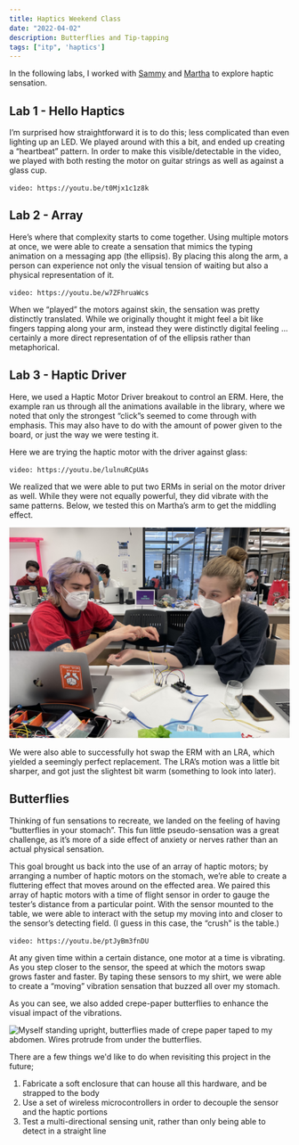 ```yaml
---
title: Haptics Weekend Class
date: "2022-04-02"
description: Butterflies and Tip-tapping
tags: ["itp", 'haptics']
---
```

In the following labs, I worked with [Sammy](https://sammyray.cargo.site) and [Martha](https://marthajanicki.online) to explore haptic sensation.

## Lab 1 - Hello Haptics

I’m surprised how straightforward it is to do this; less complicated than even lighting up an LED. We played around with this a bit, and ended up creating a “heartbeat” pattern. In order to make this visible/detectable in the video, we played with both resting the motor on guitar strings as well as against a glass cup.

`video: https://youtu.be/t0Mjx1c1z8k`

## Lab 2 - Array

Here’s where that complexity starts to come together. Using multiple motors at once, we were able to create a sensation that mimics the typing animation on a messaging app (the ellipsis). By placing this along the arm, a person can experience not only the visual tension of waiting but also a physical representation of it.

`video: https://youtu.be/w7ZFhruaWcs`

When we “played” the motors against skin, the sensation was pretty distinctly translated. While we originally thought it might feel a bit like fingers tapping along your arm, instead they were distinctly digital feeling ... certainly a more direct representation of of the ellipsis rather than metaphorical.

## Lab 3 - Haptic Driver

Here, we used a Haptic Motor Driver breakout to control an ERM. Here, the example ran us through all the animations available in the library, where we noted that only the strongest “click”s seemed to come through with emphasis. This may also have to do with the amount of power given to the board, or just the way we were testing it.

Here we are trying the haptic motor with the driver against glass:

`video: https://youtu.be/lulnuRCpUAs`

We realized that we were able to put two ERMs in serial on the motor driver as well. While they were not equally powerful, they did vibrate with the same patterns. Below, we tested this on Martha’s arm to get the middling effect.

![Testing the haptic motors on Martha's arm](./arm-driver.jpg)

We were also able to successfully hot swap the ERM with an LRA, which yielded a seemingly perfect replacement. The LRA’s motion was a little bit sharper, and got just the slightest bit warm (something to look into later).

## Butterflies

Thinking of fun sensations to recreate, we landed on the feeling of having “butterflies in your stomach”. This fun little pseudo-sensation was a great challenge, as it’s more of a side effect of anxiety or nerves rather than an actual physical sensation.

This goal brought us back into the use of an array of haptic motors; by arranging a number of haptic motors on the stomach, we’re able to create a fluttering effect that moves around on the effected area. We paired this array of haptic motors with a time of flight sensor in order to gauge the tester’s distance from a particular point. With the sensor mounted to the table, we were able to interact with the setup my moving into and closer to the sensor’s detecting field. (I guess in this case, the “crush” is the table.)

`video: https://youtu.be/ptJyBm3fnDU`

At any given time within a certain distance, one motor at a time is vibrating. As you step closer to the sensor, the speed at which the motors swap grows faster and faster. By taping these sensors to my shirt, we were able to create a “moving” vibration sensation that buzzed all over my stomach.

As you can see, we also added crepe-paper butterflies to enhance the visual impact of the vibrations.

![Myself standing upright, butterflies made of crepe paper taped to my abdomen. Wires protrude from under the butterflies.](./butterflies-still.png)

There are a few things we'd like to do when revisiting this project in the future;
1. Fabricate a soft enclosure that can house all this hardware, and be strapped to the body
1. Use a set of wireless microcontrollers in order to decouple the sensor and the haptic portions
1. Test a multi-directional sensing unit, rather than only being able to detect in a straight line
